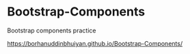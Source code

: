 # Bootstrap-Components
Bootstrap components practice

https://borhanuddinbhuiyan.github.io/Bootstrap-Components/
